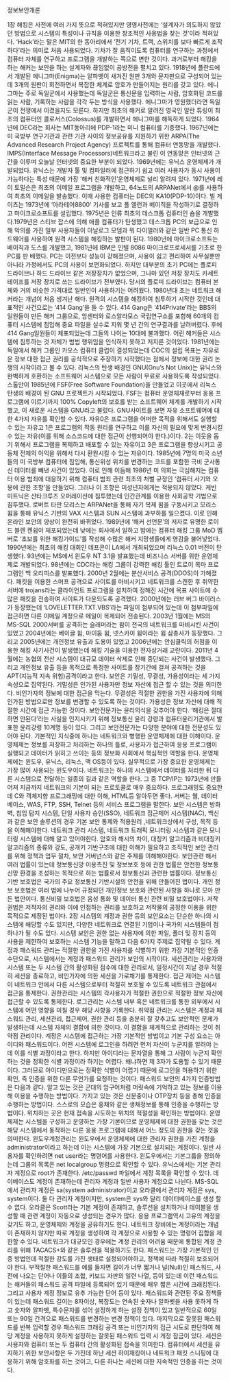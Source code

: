 정보보안개론

1장
해킹은 사전에 여러 가지 뜻으로 적혀있지만 영영사전에는 ‘설계자가 의도하지 않았던 방법으로 시스템의 특성이나 규칙을 이용한 창조적인 사용법을 찾는 것’이라 적혀있다. ‘Hack’라는 말은 MIT의 한 동아리에서 ‘전기 기차, 트랙, 스위치를 보다 빠르게 조작하다’라는 의미로 처음 사용되었다. 기차가 잘 움직이도록 컴퓨터를 연구하는 과정에서 컴퓨터 자체를 연구하고 프로그램을 개발하는 쪽으로 변한 것이다. 과거로부터 해킹을 하는 해커는 보안을 하는 설계자와 끊임없이 공방전을 펼치고 있다. 1918년에 폴란드에서 개발된 에니그마(Enigma)는 알파벳이 새겨진 원판 3개와 문자판으로 구성되어 있는데 3개의 원판이 회전하면서 복잡한 체계로 암호가 만들어지는 원리를 갖고 있다. 에니그마는 주로 독일군에서 사용했는데 독일군은 통신문을 입력하는 사람, 암호화된 코드를 읽는 사람, 기록하는 사람을 각각 두는 방식을 사용했다. 에니그마가 영원했더라면 독일군이 전쟁에서 이겼을지도 모른다. 하지만 최초의 해커로 알려진 영국인 알란 튜링이 최초의 컴퓨터인 콜로서스(Colossus)를 개발하면서 에니그마를 해독하게 되었다. 1964년에 DEC라는 회사는 MIT동아리에 PDP-1라는 미니 컴퓨터를 기증했다. 1967년에는 미 국방부 연구기관과 관련 기관 사이의 정보공유를 지원하기 위한 ARPA(The Advanced Research Project Agency) 프로젝트를 통해 컴퓨터 연동망을 개발했다. IMPS(Interface Message Processors)네트워크라고 불린 이 연동망은 인터넷의 근간을 이루며 오늘날 인터넷의 중요한 부분이 되었다. 1969년에는 유닉스 운영체제가 개발되었다. 유닉스는 개발자 툴 및 컴파일러에 접근하기 쉽고 여러 사용자가 동시 사용이 가능하다는 특성 때문에 가장 ‘해커 친화적인’운영체제로 널리 알려져 있다. 1971년에 레이 토밀슨은 최초의 이메일 프로그램을 개발하고, 64노드의 ARPANet에서 @를 사용하여 최초의 이메일을 발송했다. 이때 사용한 컴퓨터는 DEC의 KA10(PDP-10)이다. 빌 게이츠는 1973년에 ‘아라테어8800’ 기사를 보고 폴 엘런과 베이직을 작성하기로 결정하고 마이크로소프트를 설립했다. 1975년은 인류 최초의 데스크톱 컴퓨터인 숍을 개발했다.1979년은 스티브 잡스에 의해 애플 컴퓨터가 탄생했고 데스크톱 PC의 보급으로 인해 악의를 가진 일부 사용자들이 아날로그 모뎀과 워 다이얼러와 같은 일반 PC 통신 하드웨어를 사용하여 원격 시스템을 해킹하는 발판이 된다. 1980년에 마이크로소프트는 베이직과 도스를 개발했고, 1981년에 IBM은 인텔 8086 마이크로프로세서를 기초로 한 PC를 판 배했다. PC는 이전보다 성능이 강해졌으며, 사용이 쉽고 편리하여 사무실뿐만 아니라 가정에서도 PC의 사용이 보편화되었다. 하지만 대부분의 초기 PC에는 플로피 드라이브나 하드 드라이브 같은 저장장치가 없었으며, 그나마 있던 저장 장치도 카세트테이프를 저장 장치로 쓰는 드라이브가 전부였다. 당시의 플로피 드라이브는 컴퓨터 본체와 거의 비슷한 가격대로 일반인이 사용하기는 어려웠다. 1980년대 초는 네트워크 해커라는 개념이 처음 생겨난 해다. 원격의 시스템을 해킹하여 침투하기 시작한 것인데 대표적인 사건으로는 ‘414 Gang’을 들 수 있다. 414 Gang은 ‘414Private’라는 BBS의 일원들이 만든 해커 그룹으로, 암센터와 로스알라모스 국립연구소를 포함해 60개의 컴퓨터 시스템에 침입해 중요 파일을 실수로 지워 몇 년 간의 연구결과를 날려버렸다. 후에 414 Gang일원들이 체포되었는데 그들의 나이는 10대에 불과했다. 어린 해커들은 시스템에 침투하는 것 자체가 범법 행위임을 인식하지 못하고 저지른 것이었다. 1981년에는 독일에서 해커 그룹인 카오스 컴퓨터 클럽이 결성되었는데 COC의 설립 목표는 자유로운 정보 대한 접근 권리를 공식적으로 주장하기 시작했다는 점에서 정보에 대한 권리 논쟁의 시작이라고 볼 수 있다. 리눅스의 탄생 배경인 GNU(Gnu’s Not Unix)는 유닉스와 완벽하게 호환하는 소프트웨어 시스템으로 모든 사람이 무료로 사용하도록 작성되었다. 스톨만이 1985년에 FSF(Free Software Foundation)을 만들었고 이곳에서 리눅스 탄생의 배경이 된 GNU 프로젝트가 시작되었다. FSF는 컴퓨터 운영체재로부터 응용 프로그램에 이르기까지 100% Copyleft의 보호를 받는 소프트웨어 체계를 개발하기 시작했고, 이 새로운 시스템을 GNU라고 불렀다. GNU사이트를 보면 자유 소프트웨어에 대한 4가지 자유를 확인할 수 있다. 자유0은 프로그램을 어떠한 목적을 위해서도 실행할 수 있는 자유고 1은 프로그램의 작동 원리를 연구하고 이를 자신의 필요에 맞게 변경시킬 수 있는 자유(이를 위해 소스코드에 대한 접근이 선행되어야 한다.)이다. 2는 이웃을 돕기 위해서 프로그램을 복제하고 배포할 수 있는 자유이고 3은 프로그램을 향상시키고 공동체 전체의 이익을 위해서 다시 환원시킬 수 있는 자유이다. 1985년에 7명의 미국 소년들의 미 국방부 컴퓨터에 침입해, 통신위성 위치를 변경하는 코드를 포함한 극비 군사통신 데이터를 빼낸 사건이 있었다. 이로 인해 이듬해 1986년 미 의회는 극심해지는 컴퓨터 이용 범죄에 대응하기 위해 컴퓨터 범죄 관련 최초의 처벌 규정인 ‘컴퓨터 사기와 오용에 관한 조항’을 만들었다. 그러나 이 조항은 미성년자에게는 적용되지 않았다. 케빈 미트닉은 산타크루즈 오퍼레이션에 침투했는데 인간관계를 이용한 사회공학 기법으로 침투했다. 로버트 타판 모리스는 ARPANet을 통해 자기 복제 윔을 구동시키고 모리스 윔을 통해 유닉스 기반의 VAX 시스템과 SUN 시스템에 과부하를 일으켰다. 이로 인해 온라인 보안의 양상이 완전히 바뀌었다. 1989년에 ‘해커 선언문’의 저자로 유명한 로이드 블렌 켄쉽이 체포되었는데 낮에는 회사에서 일하고 밤에는 컴퓨터 해킹 그룹 MoD 멤버로 ‘초보를 위한 해킹가이드’를 작성해 수많은 해커 지망생들에게 영감을 불어넣었다. 1990년에는 최초의 해킹 대회인 데프콘이 LA에서 개최되었으며 리눅스 0.01 버전이 탄생했다. 93년에는 MS에서 윈도우 NT 3.1을 발표했는데 비즈니스 서버를 위한 운영체제로 개발되었다. 98년에는 CDC라는 해킹 그룹이 강력한 해킹 툴인 트로이 목마 프로그램인 백 오리피스를 발표했다. 2000년 2월에는 분산서비스 공격(DDOS)이 가해졌다. 패킷을 이용한 스머프 공격으로 사이트를 마비시키고 네트워크를 스캔한 후 취약한 서버에 trojans라는 클라이언트 프로그램을 설치하여 정해진 시간에 목표 사이트에 수많은 패킷을 전송하여 사이트가 다운되도록 공격했다. 2000년에는 러브 버그 바이러스가 등장했는데 ‘LOVELETTER.TXT.VBS’라는 파일이 첨부되어 있는데 이 첨부파일에 접근하면 다른 이메일 계정으로 메일이 복제되어 전송된다. 2003년 1월에는 MS의 MS-SQL 2000서버를 공격하는 슬래머라는 윔이 전국의 네트워크를 마비시킨 사건이 있었고 2004년에는 베이글 윔, 마이둠 윔, 넷스카이 윔이라는 윔 삼총사가 등장했다. 그리고 2005년에는 개인정보 유출과 도용이 있었고 2006년에는 안심클릭의 허점을 이용한 해킹 사기사건이 발생했는데 해킹 기술을 이용한 전자상거래 교란이다. 2011년 4월에는 농협의 전산 시스템이 대규모 데이터 삭제로 인해 중단되는 사건이 발생했다. 그리고 개인정보 유출 등을 목적으로 특정한 사이트를 장기간에 걸쳐 공격하는 것을 APT(지능적 지속 위험)공격이라고 한다.
보안은 기밀성, 무결성, 가용성이라는 세 가지 속성으로 집약된다. 기밀성은 인가된 사용자만 정보 자산에 접근 할 수 있는 것을 의미한다. 비인가자의 정보에 대한 접근을 막는다. 무결성은 적절한 권한을 가진 사용자에 의해 인가된 방법으로만 정보를 변경할 수 있도록 하는 것이다. 가용성은 정보 자산에 대해 적절한 시간에 접근 가능한 것이다.
보안전문가는 윤리의식을 갖추어야 한다. ‘해킹은 절대하면 안된다’라는 사실을 인지시키기 위해 정보통신 윤리 강령과 컴퓨터윤리기관에서 발표한 윤리강령 10계명 등이 있다. 그리고 보안전문가는 다양한 분야에 대한 전문성도 있어야 된다. 기본적인 지식중에 하나는 네트워크와 병행한 운영체제에 대한 이해이다. 운영체제는 정보를 저장하고 처리하는 하나의 틀로, 사용자가 접근하여 응용 프로그램이 실행되고 데이터가 읽히고 쓰이는 등의 정보화 사회에서 핵심적인 역할을 한다. 운영체제에는 윈도우, 유닉스, 리눅스, 맥 OS등이 있다. 실무적으로 가장 중요한 운영체제는 가장 많이 사용되는 윈도우이다. 네트워크는 하나의 시스템에서 데이터를 처리한 뒤 다른 시스템으로 전달하는 일종의 길과 같은 역할을 한다. 그 중 TCP/IP는 1973년에 만들어져 지금까지 네트워크의 기본이 되는 프로토콜로 매우 중요하다. 프로그래밍도 중요한데 C와 객체지향 프로그래밍에 대한 이해, HTML등 알아두면 좋다. 서버는 웹, 데이터베이스, WAS, FTP, SSH, Telnet 등의 서비스 프로그램을 말한다. 보안 시스템은 방화벽, 침입 탐지 시스템, 단일 사용자 승인(SSO), 네트워크 접근제어 시스템(NAC), 백신과 같은 보안 솔루션의 경우 기본 보안 통제와 적용원리 ,네트워크상에서 구성, 목적 등을 이해해야한다. 네트워크 관리 시스템, 네트워크 트래픽 모니터링 시스템과 같은 모니터링 시스템에 대해 알고 있어야한다. 암호와 해시의 차이, 대칭키 알고리즘과 비대칭키 알고리즘의 종류와 강도, 공개키 기반구조에 대한 이해가 필요하고 조직적인 보안 관리를 위해 정책과 업무 절차, 보안 거버넌스와 같은 주제를 이해해야한다.
보안관련 해서 여러 법률이 있는데 정보통신망 이용촉진 및 정보보호 등에 관한 법률은 안전한 정보통신망 환경을 조성하는 목적으로 하는 법률로서 정보통신과 관련한 법률이다. 정보통신 기반 보호법은 국가의 주요 정보통신 기반시설의 안전을 위해 만들어진 법이다. 개인 정보 보호법은 여러 법에 나누어 규정되던 개인정보 보호와 관련된 사항을 하나로 모아 만든 법안이다. 통신비밀 보호법은 음성 통화 및 데이터 통신 관련 비밀 보호법이다. 저작권법은 저작자의 권리와 이에 인접하는 권리를 보호하고 저작물의 공정한 이용을 위한 목적으로 제정된 법이다.
2장
시스템의 계정과 권한 등의 보안요소는 단순한 하나의 시스템에 해당할 수도 있지만, 다양한 네트워크로 연결된 기업이나 국가의 시스템들이 점하나가 될 수도 있다. 시스템 보안은 권한 없는 사용자에 의한 파일, 폴더 및 장치 등의 사용을 제한하여 보호하는 시스템 기능을 말하고 다음 6가지 주제로 집약될 수 있다. 계정과 패스워드 관리는 적절한 권한을 가진 사용자를 식별하기 위한 가장 기본적인 인증 수단으로, 시스템에서는 계정과 패스워드 관리가 보안의 시작이다. 세션관리는 사용자와 시스템 또는 두 시스템 간의 활성화된 점수에 대한 관리로서, 일정시간이 지날 경우 적절히 세션을 종료하고, 비인가자에 의한 세션을 가로채기를 통제한다. 접근 제어는 시스템이 네트워크 안에서 다른 시스템으로부터 적절히 보호될 수 있도록 네트워크 관점에서 접근을 통제한다. 권한관리는 시스템의 각사용자가 적절한 권한으로 적절한 정보 자산에 접근할 수 있도록 통제한다. 로그관리는 시스템 내부 혹은 네트워크를 통한 외부에서 시스템에 어떤 영향을 미칠 경우 해당 사항을 기록한다. 취약점 관리는 시스템은 계정과 패스워드 관리, 세션관리, 접근제어, 권한 관리 등을 충분히 잘 갖추고도 보안적인 문제가 발생하는데 시스템 자체의 결함에 의한 것이다. 이 결함을 체계적으로 관리하는 것이 취약점 관리이다.
계정은 시스템에 접근하는 가장 기본적인 방법이고 기본 구성 요소는 아이디와 패스워드이다. 어떤 시스템에 로그인을 하려면 먼저 자신이 누군지를 알려야  는데 이를 식별 과정이라고 한다. 하지만 아이디라는 문자열을 통해 그 사람이 누군지 확인하는 것을 정확한 식별 과정이라 하기는 어렵다. 왜냐하면 제 3자가 도용할 수 있기 때문이다. 그러므로 아이디만으로는 정확한 식별이 어렵기 때문에  로그인을 허용하기 위한 확인, 즉 인증을 위한 다른 무언가를 요청하는 것이다. 패스워드 보안의 4가지 인증방법은 다음과 같다. 알고 있는 것은 군대의 암구어처럼 머릿속에 기억하고 있는 정보를 이용해 이용을 수행하는 방법이다. 가지고 있는 것은 신분중이나 OTP장치 등을 총해 인증을 수행하는 방법이다. 스스로의 모습은 홍채와 같은 생채정보를 통해 인증을 수행하는 방법이다. 위치하는 곳은 현재 접속을 시도하는 위치의 적절성을 확인하는 방법이다.
운영체제는 시스템을 구성하고 운영하는 가장 기본이므로 운영체제에 대한 권한을 갖는 것은 해당 시스템에서 동작하는 다른 응용 프로그램에 대해서 어느 정도의 권한을 갖는 것을 의미한다. 윈도우계정관리는 윈도우에서 운영체제에 대한 관리자 권한을 가진 계정을 administrator이라고 하는데 이는 시스템에 가장 기본으로 설치되는 계정이다. 일반 사용자를 확인하려면 net user라는 명령어를 사용한다. 윈도우에서는 기본그룹을 정의하는데 그룹의 목록은 net localgroup 명령으로 확인할 수 있다. 유닉스에서는 기본 관리자 계정으로 root가 존재한다. /etc/passwd 파일에서 계정 목록을 확인할 수 있다. 데이베이스도 계정이 존재하는데 관리자 계정과 일반 사용자 계정으로 나뉜다. MS-SQL에서 관리자 계정은 sa(system administrator)이고 오라클에서 관리자 계정은 sys, system이다. 둘 다 관리자 계정이지만, system은 sys와 달리 데이터베이스를 생성 할 수 없다. 오라클은 Scott라는 기본 계정이 존재하고, 솔루션을 설치하거나 테이블을 생성할 때 관련 계정이 자동으로 생성되는 경우가 많다. 응용 프로그램역시 고유의 계정을 갖기도 하고, 운영체제와 계정을 공유하기도 한다. 네트워크 장비에는 계정이라는 개념이 존재하지 않지만 따로 계정을 생성하여 각 계정으로 사용할 수 있는 명령어 집합을 제한할 수 있다. 네트워크가 대규모인 경우에는 계정 관리의 어려움 때문에 통합된 계정 관리를 위해 TACACS+와 같은 솔루션을 적용하기도 한다. 패스워드는 가장 기본적인 인증 방법인데 적절한 강도를 가진 생태로 설정되어야하고, 정책에 따라 적절히 보호되어야 한다. 부적절한 패스워드를 예를 들자면 길이가 너무 짧거나 널(Null)인 패스워드, 사전에 나오는 단어나 이들의 조합, 키보드 자판의 일련 나열, 등이 있는데 이런 패스워드는 해커들의 패스워드 공격 파일에 등록되어 있기 때문에 매우 짧은 시간에 크래킹된다. 그리고 사용자 계정 정보로 유추 가능한 단어 등이 있다. 패스워드와 관련된 주요 정책들이 있는데 패스워드 길이는 8자이상, 복잡도는 연속된 숫자나 알파벳을 사용 못하게 하고 숫자와 알파벳, 특수문자를 섞어 설정하게 하는 설정 정책이 있고 일반적으로 60일 또는 90일 간격으로 패스워드를 변경하는 변경 정책이 있다. 마지막으로 잘못된 패스워드를 반복 입력할 경우 패스워드 크래킹 공격 또는 비인가자의 접근 시도로 판단하여 해당 계정을 사용하지 못하게 설정하는 잘못된 패스워드 입력 시 게정 잠금이 있다.
세션은 사용자와 컴퓨터 또는 두 컴퓨터 간의 활성화된 접속을 의미한다. 컴퓨터에서 세션을 유지하기 위한 보안사항은 두 가진데 하난 세션 하이재킹이나 네트워크 패킷 스니핑에 대응하기 위해 암호화를 하는 것이고, 다른 하나는 세션에 대한 지속적인 인증을 하는 것이다.